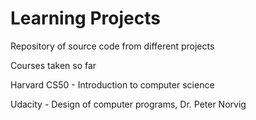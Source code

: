 # Learning Projects

Repository of source code from different projects

Courses taken so far 

Harvard CS50 - Introduction to computer science

Udacity - Design of computer programs, Dr. Peter Norvig
